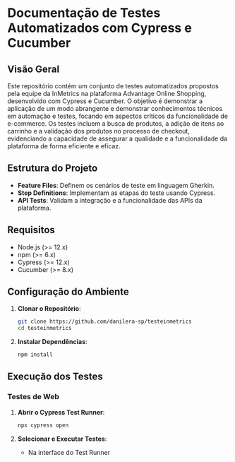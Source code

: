 # Documentação de Testes Automatizados com Cypress e Cucumber

## Visão Geral
Este repositório contém um conjunto de testes automatizados propostos pela equipe da InMetrics na plataforma Advantage Online Shopping, desenvolvido com Cypress e Cucumber. O objetivo é demonstrar a aplicação de um modo abrangente e demonstrar conhecimentos técnicos em automação e testes, focando em aspectos críticos da funcionalidade de e-commerce. Os testes incluem a busca de produtos, a adição de itens ao carrinho e a validação dos produtos no processo de checkout, evidenciando a capacidade de assegurar a qualidade e a funcionalidade da plataforma de forma eficiente e eficaz.


## Estrutura do Projeto
- **Feature Files**: Definem os cenários de teste em linguagem Gherkin.
- **Step Definitions**: Implementam as etapas do teste usando Cypress.
- **API Tests**: Validam a integração e a funcionalidade das APIs da plataforma.

## Requisitos
- Node.js (>= 12.x)
- npm (>= 6.x)
- Cypress (>= 12.x)
- Cucumber (>= 8.x)

## Configuração do Ambiente

1. **Clonar o Repositório**:

    ```sh
    git clone https://github.com/danilera-sp/testeinmetrics
    cd testeinmetrics
    ```

2. **Instalar Dependências**:

    ```sh
    npm install
    ```

## Execução dos Testes

### Testes de Web

1. **Abrir o Cypress Test Runner**:

    ```sh
    npx cypress open
    ```

2. **Selecionar e Executar Testes**:
   - Na interface do Test Runner
